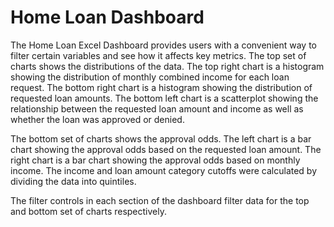 # Home Loan Dashboard

The Home Loan Excel Dashboard provides users with a convenient way to filter certain variables and see how it affects key metrics. 
The top set of charts shows the distributions of the data. The top right chart is a histogram showing the distribution of monthly combined income for each loan request. The bottom right chart is a histogram showing the distribution of requested loan amounts. The bottom left chart is a scatterplot showing the relationship between the requested loan amount and income as well as whether the loan was approved or denied.

The bottom set of charts shows the approval odds. The left chart is a bar chart showing the approval odds based on the requested loan amount. The right chart is a bar chart showing the approval odds based on monthly income. The income and loan amount category cutoffs were calculated by dividing the data into quintiles.

The filter controls in each section of the dashboard filter data for the top and bottom set of charts respectively.

